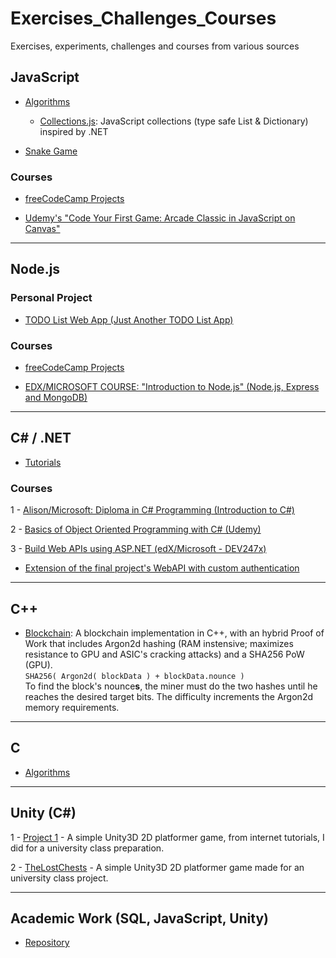 # Exercises_Challenges_Courses
Exercises, experiments, challenges and courses from various sources

## JavaScript

- [Algorithms](https://github.com/joao-neves95/Exercises_Challenges_Courses/tree/master/JavaScript)
  - [Collections.js](https://github.com/joao-neves95/Exercises_Challenges_Courses/blob/master/JavaScript/Collections.js): JavaScript collections (type safe List & Dictionary) inspired by .NET

- [Snake Game](https://github.com/joao-neves95/Exercises_Challenges_Courses/tree/master/JavaScript/Snake-Game)

### Courses

- [freeCodeCamp Projects](https://github.com/joao-neves95/freeCodeCampProjects)

- [Udemy's "Code Your First Game: Arcade Classic in JavaScript on Canvas"](https://github.com/joao-neves95/Exercises_Challenges_Courses/tree/master/JavaScript/Code-Your-First-Game_Udemy)

---

## Node.js

### Personal Project

- [TODO List Web App (Just Another TODO List App)](https://github.com/joao-neves95/Exercises_Challenges_Courses/tree/master/Node.js/Personal-Projects/TODO-list_web-app)

### Courses

- [freeCodeCamp Projects](https://github.com/joao-neves95/freeCodeCampProjects)

- [EDX/MICROSOFT COURSE: "Introduction to Node.js" (Node.js, Express and MongoDB)](https://github.com/joao-neves95/Exercises_Challenges_Courses/tree/master/Node.js/Introduction-to-NodeJS-edX_Microsoft)

---

## C# / .NET

- [Tutorials](https://github.com/joao-neves95/Exercises_Challenges_Courses/tree/master/CSharp/Personal-Projects/Tutorials)

### Courses

1 - [Alison/Microsoft: Diploma in C# Programming (Introduction to C#)](https://github.com/joao-neves95/Exercises_Challenges_Courses/tree/master/CSharp/Diploma-in-CSharp-Programming_Alison-Microsoft)

2 - [Basics of Object Oriented Programming with C# (Udemy)](https://github.com/joao-neves95/Exercises_Challenges_Courses/tree/master/CSharp/Basics-of-Object-Oriented-Programming-with-C%23_Udemy)

3 - [Build Web APIs using ASP.NET (edX/Microsoft - DEV247x)](https://github.com/joao-neves95/Exercises_Challenges_Courses/tree/master/CSharp/Build-Web-APIs-using-ASP.NET_edX-Microsoft)
  - [Extension of the final project's WebAPI with custom authentication](https://github.com/joao-neves95/Exercises_Challenges_Courses/tree/master/CSharp/Personal-Projects/Tutorials/ASPNETCore2.WebServer)

---

## C++

- [Blockchain](https://github.com/joao-neves95/Exercises_Challenges_Courses/tree/master/C%2B%2B/Blockchain): A blockchain implementation in C++, with an hybrid Proof of Work that includes Argon2d hashing (RAM instensive; maximizes resistance to GPU and ASIC's cracking attacks) and a SHA256 PoW (GPU).<br/>
```SHA256( Argon2d( blockData ) + blockData.nounce )```<br/>
To find the block's nounce**s**, the miner must do the two hashes until he reaches the desired target bits. The difficulty increments the Argon2d memory requirements.<br/>

---

## C

- [Algorithms](https://github.com/joao-neves95/Exercises_Challenges_Courses/tree/master/C)

---

## Unity (C#)

1 - [Project 1](https://github.com/joao-neves95/Exercises_Challenges_Courses/tree/master/Unity/Project1) - A simple Unity3D 2D platformer game, from internet tutorials, I did for a university class preparation.

2 - [TheLostChests](https://github.com/joao-neves95/academic-work/tree/master/Unity/TheLostChests) - A simple Unity3D 2D platformer game made for an university class project.

---

## Academic Work (SQL, JavaScript, Unity)

- [Repository](https://github.com/joao-neves95/academic-work)

